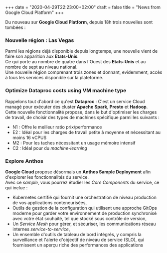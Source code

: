 +++
date = "2020-04-29T22:23:00+02:00"
draft = false
title = "News from Google Cloud Platform"
+++

Du nouveau sur **Google Cloud Platform**, depuis 18h trois nouvelles sont tombées :

### Nouvelle région : **Las Vegas**  
Parmi les régions déjà disponible depuis longtemps, une nouvelle vient de faire son apparition aux **Etats-Unis**.  
Ce qui porte au nombre de quatre dans l'Ouest des **Etats-Unis** et au nombre de sept au niveau national.  
Une nouvelle région comprenant trois zones et donnant, evidemment, accès à tous les services disponible sur la plateforme.

### Optimize Dataproc costs using VM machine type
Rappelons tout d'abord ce qu'est **Dataproc** : C'est un service Cloud managé pour exécuter des cluster **Apache** **Spark**, **Presto** et **Hadoop**.  
Cette nouvelle fonctionnalité propose, dans le but d'optimiser les charges de travail, de choisir des types de machines spécifique parmi les suivants :  
- N1 : Offre le meilleur ratio prix/performance  
- E2 : Idéal pour les charges de travail petite à moyenne et nécessitant au moins 16 vCPUS  
- M2 : Pour les taches nécessitant un usage mémoire intensif  
- C2 : Idéal pour du *machine-learning*

### Explore Anthos
**Google Cloud** propose désormais un **Anthos Sample Deployment** afin d'explorer les fonctionnalités du service.  
Avec ce *sample*, vous pourrez étudier les *Core Components* du service, ce qui inclue : 
- Kubernetes certifié qui fournit une orchestration de niveau production de vos applications conteneurisées,  
- Outils de gestion de la configuration qui utilisent une approche GitOps moderne pour garder votre environnement de production synchronisé avec votre état souhaité, tel que stocké sous contrôle de version,  
- Un *Service Mesh* pour gérer, et sécuriser, les communications réseau internes *service-to-service*,  
- Un ensemble d'outils de tableau de bord intégrés, y compris la surveillance et l'alerte d'objectif de niveau de service (SLO), qui fournissent un aperçu riche des performances des applications
